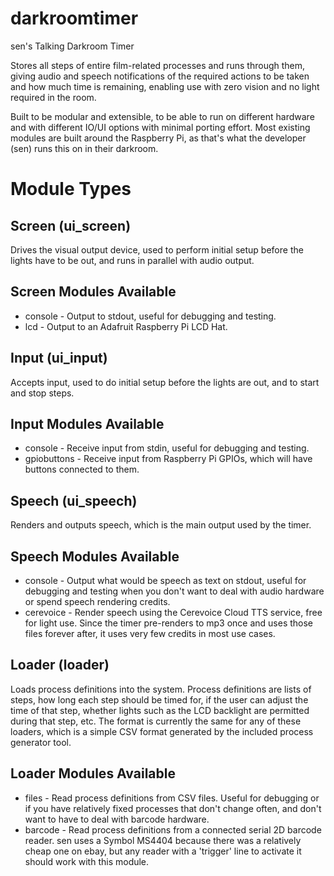 # darkroomtimer
sen's Talking Darkroom Timer

Stores all steps of entire film-related processes and runs through them, giving audio and speech notifications of the required actions to be taken and how much time is remaining, enabling use with zero vision and no light required in the room.

Built to be modular and extensible, to be able to run on different hardware and with different IO/UI options with minimal porting effort. Most existing modules are built around the Raspberry Pi, as that's what the developer (sen) runs this on in their darkroom.

# Module Types
## Screen (ui_screen)
Drives the visual output device, used to perform initial setup before the lights have to be out, and runs in parallel with audio output.
## Screen Modules Available
- console - Output to stdout, useful for debugging and testing.
- lcd - Output to an Adafruit Raspberry Pi LCD Hat.

## Input (ui_input)
Accepts input, used to do initial setup before the lights are out, and to start and stop steps.
## Input Modules Available
- console - Receive input from stdin, useful for debugging and testing.
- gpiobuttons - Receive input from Raspberry Pi GPIOs, which will have buttons
  connected to them.

## Speech (ui_speech)
Renders and outputs speech, which is the main output used by the timer.
## Speech Modules Available
- console - Output what would be speech as text on stdout, useful for debugging
  and testing when you don't want to deal with audio hardware or spend speech
  rendering credits.
- cerevoice - Render speech using the Cerevoice Cloud TTS service, free for
  light use. Since the timer pre-renders to mp3 once and uses those files forever
  after, it uses very few credits in most use cases.

## Loader (loader)
Loads process definitions into the system. Process definitions are lists of steps, how long each step should be timed for, if the user can adjust the time of that step, whether lights such as the LCD backlight are permitted during that step, etc. The format is currently the same for any of these loaders, which is a simple CSV format generated by the included process generator tool.
## Loader Modules Available
- files - Read process definitions from CSV files. Useful for debugging or if
  you have relatively fixed processes that don't change often, and don't want
  to have to deal with barcode hardware.
- barcode - Read process definitions from a connected serial 2D barcode reader.
  sen uses a Symbol MS4404 because there was a relatively cheap one on ebay, but
  any reader with a 'trigger' line to activate it should work with this module.

